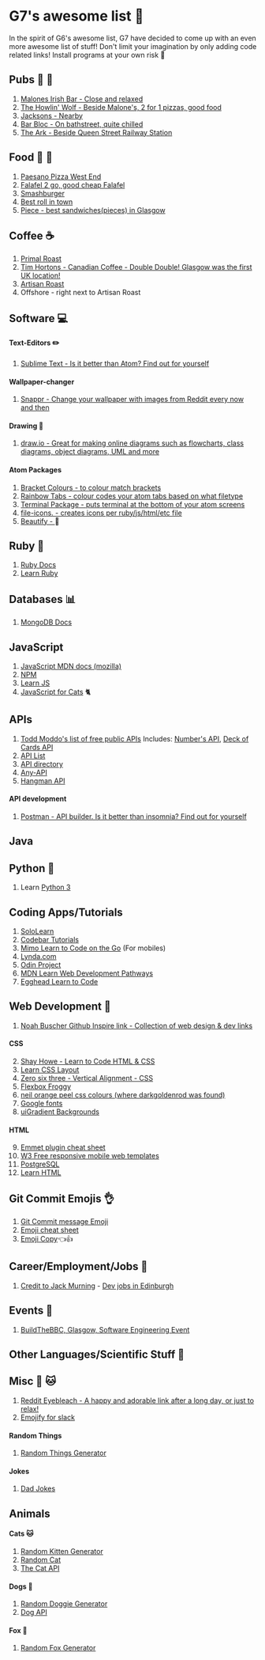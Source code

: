 # G7's awesome list :muscle:
In the spirit of G6's awesome list, G7 have decided to come up with an even more awesome list of stuff! Don't limit your imagination by only adding code related links! Install programs at your own risk :eyes:



## Pubs :beers: :wine_glass:
1. [Malones Irish Bar - Close and relaxed](https://goo.gl/maps/AANU1mG8NHp)
2. [The Howlin' Wolf - Beside Malone's, 2 for 1 pizzas, good food](https://goo.gl/maps/FUe38fgUefQ2)
3. [Jacksons - Nearby](https://goo.gl/maps/C2rFSh9kzj42)
4. [Bar Bloc - On bathstreet, quite chilled](https://goo.gl/maps/va6xABTGuE72)
5. [The Ark - Beside Queen Street Railway Station](https://goo.gl/maps/pFwGEu95UiP2)


## Food :pizza: :hamburger: 
1. [Paesano Pizza West End](https://goo.gl/maps/LjxT2BPMyFq)
2. [Falafel 2 go, good cheap Falafel](https://goo.gl/maps/v1Hq49XDpam)
3. [Smashburger](https://goo.gl/maps/ubPaL2dM2A22)
4. [Best roll in town](https://www.youtube.com/watch?v=dQw4w9WgXcQ)
5. [Piece - best sandwiches(pieces) in Glasgow](https://goo.gl/maps/cG6WY2tbFa82)


## Coffee :coffee:
1. [Primal Roast](https://goo.gl/maps/JCRV2Bs7inu)
2. [Tim Hortons - Canadian Coffee - Double Double!  Glasgow was the first UK location!](http://timhortons.co.uk/)
3. [Artisan Roast](https://goo.gl/maps/WJV2di4NmjE2)
4. Offshore - right next to Artisan Roast


## Software :computer:

#### Text-Editors :pencil2:
1. [Sublime Text - Is it better than Atom? Find out for yourself](https://www.sublimetext.com/)

#### Wallpaper-changer 
1. [Snappr - Change your wallpaper with images from Reddit every now and then](https://francesc.xyz/projects/snappr/)

#### Drawing :pencil:
1. [draw.io - Great for making online diagrams such as flowcharts, class diagrams, object diagrams, UML and more](https://www.draw.io/)

#### Atom Packages
1. [Bracket Colours - to colour match brackets](https://atom.io/packages/nms-color-bracket)
2. [Rainbow Tabs - colour codes your atom tabs based on what filetype](https://atom.io/packages/rainbow-tabs)
3. [Terminal Package - puts terminal at the bottom of your atom screens](https://atom.io/packages/platformio-ide-terminal)
4. [file-icons. - creates icons per ruby/js/html/etc file](https://atom.io/packages/file-icons)
5. [Beautify - ](https://atom.io/packages/atom-beautify) :lipstick:


## Ruby :gem:
1. [Ruby Docs](http://ruby-doc.org/)
2. [Learn Ruby](https://www.learnrubyonline.org/)


## Databases :bar_chart:
1. [MongoDB Docs](https://docs.mongodb.com/manual/)


## JavaScript
1. [JavaScript MDN docs (mozilla)](https://developer.mozilla.org/en-US/docs/Web/JavaScript)
2. [NPM](https://www.npmjs.com/)
3. [Learn JS](https://www.learn-js.org/)
4. [JavaScript for Cats](http://jsforcats.com/) 🐈


## APIs
1. [Todd Moddo's list of free public APIs](https://github.com/toddmotto/public-apis)
Includes: [Number's API](http://numbersapi.com/), [Deck of Cards API](http://deckofcardsapi.com/)
2. [API List](https://apilist.fun/)
3. [API directory](https://www.programmableweb.com/apis/directory)
4. [Any-API](https://any-api.com/)
5. [Hangman API](http://hangman-api.herokuapp.com/api)

#### API development
1. [Postman - API builder. Is it better than insomnia? Find out for yourself](https://www.getpostman.com/)


## Java


## Python :snake:
1. Learn [Python 3](https://docs.python.org/3/)


## Coding Apps/Tutorials 
1. [SoloLearn](https://www.sololearn.com/)
2. [Codebar Tutorials](http://tutorials.codebar.io/)
3. [Mimo Learn to Code on the Go](https://getmimo.com/) (For mobiles)
4. [Lynda.com](https://www.lynda.com/)
5. [Odin Project](https://www.theodinproject.com/)
6. [MDN Learn Web Development Pathways](https://developer.mozilla.org/en-US/docs/Learn)
7. [Egghead Learn to Code](https://egghead.io/browse/frameworks)


## Web Development :art:
1. [Noah Buscher Github Inspire link - Collection of web design & dev links](https://github.com/noahbuscher/inspire)

#### CSS
2. [Shay Howe - Learn to Code HTML & CSS](https://learn.shayhowe.com/html-css/)
3. [Learn CSS Layout](http://learnlayout.com/)
4. [Zero six three - Vertical Alignment - CSS](http://zerosixthree.se/vertical-align-anything-with-just-3-lines-of-css/)
5. [Flexbox Froggy](http://flexboxfroggy.com/)
6. [neil orange peel css colours (where darkgoldenrod was found)](http://colours.neilorangepeel.com/)
7. [Google fonts](https://fonts.google.com/)
8. [uiGradient Backgrounds](https://uigradients.com/)

#### HTML
9. [Emmet plugin cheat sheet](https://docs.emmet.io/cheat-sheet/)
10. [W3 Free responsive mobile web templates](https://w3layouts.com/)
11. [PostgreSQL](https://www.postgresql.org/docs/11/static/index.html)
12. [Learn HTML](https://www.learn-html.org/) 


## Git Commit Emojis :ok_hand:
1. [Git Commit message Emoji](https://gist.github.com/parmentf/035de27d6ed1dce0b36a)
2. [Emoji cheat sheet](https://www.webfx.com/tools/emoji-cheat-sheet/)
3. [Emoji Copy](https://www.emojicopy.com/)👈👍


## Career/Employment/Jobs :information_desk_person:
1. [Credit to Jack Murning](https://github.com/JackRMurning) - [Dev jobs in Edinburgh](https://gist.github.com/rossghill/3aceb0b18c2efa097538594ef277df21)


## Events :hotel:
1. [BuildTheBBC, Glasgow, Software Engineering Event](https://www.eventbrite.co.uk/e/buildthebbc-glasgow-software-engineering-event-tickets-49479566716)


## Other Languages/Scientific Stuff :rocket:


## Misc :dog: :cat:
1. [Reddit Eyebleach - A happy and adorable link after a long day, or just to relax!](https://www.reddit.com/r/Eyebleach/)
2. [Emojify for slack](https://emojify.cool/)

#### Random Things
1. [Random Things Generator](https://www.getrandomthings.com/)

#### Jokes
1. [Dad Jokes](https://icanhazdadjoke.com/)

## Animals

#### Cats :cat:
1. [Random Kitten Generator](http://www.randomkittengenerator.com/)
2. [Random Cat](http://random.cat/view/1586)
3. [The Cat API](http://thecatapi.com/)

#### Dogs :dog:
1. [Random Doggie Generator](https://www.randomdoggiegenerator.com/)
2. [Dog API](https://dog.ceo/dog-api/)

#### Fox 🦊
1. [Random Fox Generator](https://randomfox.ca/)
